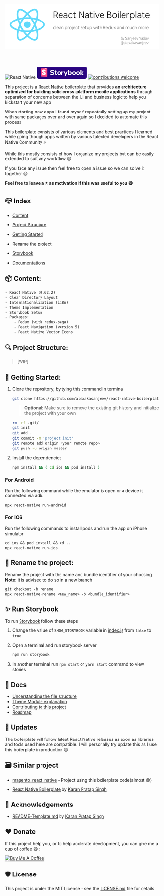 <p align="center">
<img style="margin-bottom: 40px; " alt="Project Structure" src=".github/images/banner.png">
</p>

![React Native](https://img.shields.io/badge/react--native-0.62.2-brightgreen)
[![StoryBook](.github/icons/storybook.svg)](https://github.com/storybooks/storybook)
[![contributions welcome](https://img.shields.io/badge/contributions-welcome-brightgreen.svg?style=flat)](https://github.com/alexakasanjeev/react-native-boilerplate/issues)

This project is a [React Native](https://reactnative.dev/) boilerplate that  provides **an architecture optimized for building solid cross-platform mobile applications** through separation of concerns between the UI and business logic to help you kickstart your new app

When starting new apps I found myself repeatedly setting up my project with same packages over and over again so I decided to automate this process

This boilerplate consists of various elements and best practices I learned while going though apps written by various talented developers in the React Native Community :zap:

While this mostly consists of how I organize my projects but can be easily extended to suit any workflow :smile:

If you face any issue then feel free to open a issue so we can solve it together :smiley:

**Feel free to leave a :star: as motivation if this was useful to you :smile:**

## 📪 Index

   - [Content](#Content)

   - [Project Structure](#ProjectStructure)

   - [Getting Started](#getting-started)

   - [Rename the project](#RenameProject)

   - [Storybook](#stroybook)

   - [Documentations](#Documentations)

## <a name="Content"></a>📦 Content:

    - React Native (0.62.2)
    - Clean Directory Layout
    - Internationalization (i18n)
    - Theme Implementation
    - Storybook Setup
    - Packages:
        - Redux (with redux-saga)
        - React Navigation (version 5)
        - React Native Vector Icons

## <a name="ProjectStructure"></a>🔍 Project Structure:

> [WIP]

## <a name="getting-started"></a>🚀 Getting Started:

1. Clone the repository, by tying this command in terminal

    ```sh
    git clone https://github.com/alexakasanjeev/react-native-boilerplate.git && cd react-native-boilerplate
    ```

    > **Optional**: Make sure to remove the existing git history and initialize the project with your own 

    ``` bash
    rm -rf .git/
    git init
    git add .
    git commit -m 'project init'
    git remote add origin <your remote repo>
    git push -u origin master
    ```

2. Install the dependencies 

    ```bash
    npm install && ( cd ios && pod install )
    ```

### For Android

Run the following command while the emulator is open or a device is connected via adb.

``` 
npx react-native run-android
```

### For iOS

Run the following commands to install pods and run the app on iPhone simulator

``` 
cd ios && pod install && cd ..
npx react-native run-ios
```

## <a name="RenameProject"></a>📝 Rename the project:

Rename the project with the name and bundle identifier of your choosing
**Note**: it is advised to do so in a new branch

``` 
git checkout -b rename
npx react-native-rename <new_name> -b <bundle_identifier>
```

## <a name="storybook"></a>✨ Run Storybook

To run [Storybook](https://storybook.js.org/) follow these steps

1. Change the value of `SHOW_STORYBOOK` variable in [index.js](index.js) from `false` to `true`

2. Open a terminal and run storybook server

    ```bash
    npm run storybook
    ```

3. In another terminal run `npm start` or `yarn start` command to view stories


## <a name="Documentations"></a>📖 Docs

- [Understanding the file structure](documentation/file-structure.md)
- [Theme Module explanation](documentation/how-to-use-theme.md)
- [Contributing to this project](documentation/contributing.md)
- [Roadmap](documentation/roadmap.md)

## 🔔 Updates

The boilerplate will follow latest React Native releases as soon as libraries and tools used here are compatible. I will personally try update this as I use this boilerplate in production :smile:

## 🗃️ Similar project

* [magento_react_native](https://github.com/alexakasanjeev/magento_react_native) - Project using this boilerplate code(almost 😅)

* [React Native Boilerplate](https://github.com/karanpratapsingh/react-native-boilerplate) by [Karan Pratap Singh](https://github.com/karanpratapsingh)

## 📣 Acknowledgements

* [README-Template.md](https://github.com/karanpratapsingh/react-native-boilerplate/blob/master/README.md) by [Karan Pratap Singh](https://github.com/karanpratapsingh)

## ♥️ Donate

If this project help you, or to help acclerate development, you can give me a cup of coffee :smile: :

<a href="https://www.buymeacoffee.com/alexakasanjeev" target="_blank"><img src="https://www.buymeacoffee.com/assets/img/custom_images/orange_img.png" alt="Buy Me A Coffee" style="height: 41px !important;width: 174px !important;box-shadow: 0px 3px 2px 0px rgba(190, 190, 190, 0.5) !important;-webkit-box-shadow: 0px 3px 2px 0px rgba(190, 190, 190, 0.5) !important;" ></a>

## 🛡 License

This project is under the MIT License - see the [LICENSE.md](LICENSE.md) file for details
